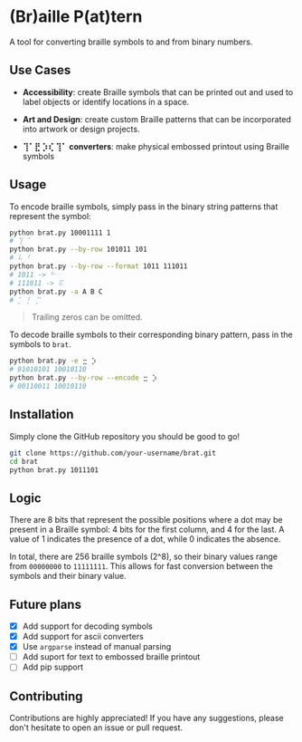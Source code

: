 # (Br)aille P(at)tern
A tool for converting braille symbols to and from binary numbers.

## Use Cases
- **Accessibility**: create Braille symbols that can be printed out and used to label objects or identify locations in a space.

- **Art and Design**: create custom Braille patterns that can be incorporated into artwork or design projects.

- **⢹⠁⣟ ⡱⢎ ⢹⠁ converters**: make physical embossed printout using Braille symbols

## Usage
To encode braille symbols, simply pass in the binary string patterns that represent the symbol:

``` sh
python brat.py 10001111 1 
# ⢹ ⠁
python brat.py --by-row 101011 101
# ⠧ ⠃
python brat.py --by-row --format 1011 111011
# 1011 -> ⠓
# 111011 -> ⠯
python brat.py -a A B C
# ⡁ ⡃ ⡉
```

> Trailing zeros can be omitted.

To decode braille symbols to their corresponding binary pattern, pass in the symbols to `brat`.

```sh
python brat.py -e ⣒ ⡱ 
# 01010101 10010110
python brat.py --by-row --encode ⣒ ⡱ 
# 00110011 10010110
```

## Installation
Simply clone the GitHub repository you should be good to go!

```sh
git clone https://github.com/your-username/brat.git
cd brat
python brat.py 1011101
```

## Logic
There are 8 bits that represent the possible positions where a dot may be present in a Braille symbol: 4 bits for the first column, and 4 for the last. A value of 1 indicates the presence of a dot, while 0 indicates the absence. 

In total, there are 256 braille symbols (2^8), so their binary values range from `00000000` to `11111111`. This allows for fast conversion between the symbols and their binary value.

## Future plans
- [x] Add support for decoding symbols
- [x] Add support for ascii converters
- [x] Use `argparse` instead of manual parsing
- [ ] Add suport for text to embossed braille printout
- [ ] Add pip support

## Contributing
Contributions are highly appreciated! If you have any suggestions, please don't hesitate to open an issue or pull request.
